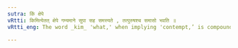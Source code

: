 ```yaml
---
sutra: किं क्षेपे
vRtti: किमित्येतत् क्षेपे गम्यमाने सुपा सह समस्यते , तत्पुरुषश्च समासो भवति ॥
vRtti_eng: The word _kim_ 'what,' when implying 'contempt,’ is compounded with a word ending in a case-affix, and the compound is _Tat-purusha_.

---
```


